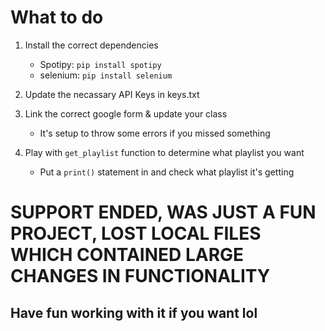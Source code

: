 # What to do
1. Install the correct dependencies 

   * Spotipy: `pip install spotipy`
   * selenium: `pip install selenium`

2. Update the necassary API Keys in keys.txt

3. Link the correct google form & update your class

   * It's setup to throw some errors if you missed something

4. Play with `get_playlist` function to determine what playlist you want

   * Put a `print()` statement in and check what playlist it's getting

# SUPPORT ENDED, WAS JUST A FUN PROJECT, LOST LOCAL FILES WHICH CONTAINED LARGE CHANGES IN FUNCTIONALITY
## Have fun working with it if you want lol
